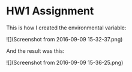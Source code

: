 # HW1  Assignment 

This is how I created the environmental variable: 

![](Screenshot from 2016-09-09 15-32-37.png)

And the result was this:

![](Screenshot from 2016-09-09 15-36-25.png)
